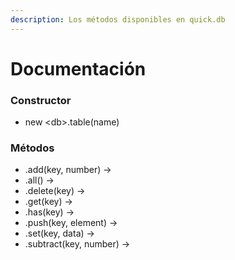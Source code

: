 ```yaml
---
description: Los métodos disponibles en quick.db
---
```


# Documentación

### Constructor

* new &lt;db&gt;.table\(name\)

### Métodos

* .add\(key, number\) -&gt; 
* .all\(\) -&gt; 
* .delete\(key\) -&gt; 
* .get\(key\) -&gt; 
* .has\(key\) -&gt; 
* .push\(key, element\) -&gt; 
* .set\(key, data\) -&gt; 
* .subtract\(key, number\) -&gt; 

